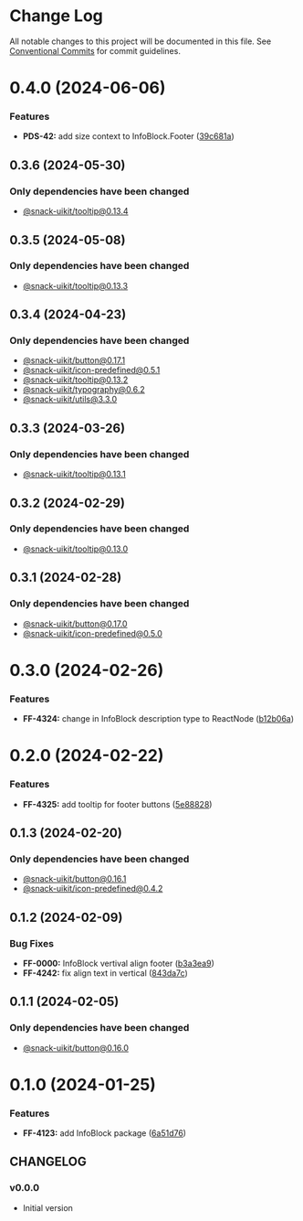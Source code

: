 # Change Log

All notable changes to this project will be documented in this file.
See [Conventional Commits](https://conventionalcommits.org) for commit guidelines.

# 0.4.0 (2024-06-06)


### Features

* **PDS-42:** add size context to InfoBlock.Footer ([39c681a](https://github.com/cloud-ru-tech/snack-uikit/commit/39c681a045594645fb6c87cade4acd4d81e65a23))





## 0.3.6 (2024-05-30)

### Only dependencies have been changed
* [@snack-uikit/tooltip@0.13.4](https://github.com/cloud-ru-tech/snack-uikit/blob/master/packages/tooltip/CHANGELOG.md)





## 0.3.5 (2024-05-08)

### Only dependencies have been changed
* [@snack-uikit/tooltip@0.13.3](https://github.com/cloud-ru-tech/snack-uikit/blob/master/packages/tooltip/CHANGELOG.md)





## 0.3.4 (2024-04-23)

### Only dependencies have been changed
* [@snack-uikit/button@0.17.1](https://github.com/cloud-ru-tech/snack-uikit/blob/master/packages/button/CHANGELOG.md)
* [@snack-uikit/icon-predefined@0.5.1](https://github.com/cloud-ru-tech/snack-uikit/blob/master/packages/icon-predefined/CHANGELOG.md)
* [@snack-uikit/tooltip@0.13.2](https://github.com/cloud-ru-tech/snack-uikit/blob/master/packages/tooltip/CHANGELOG.md)
* [@snack-uikit/typography@0.6.2](https://github.com/cloud-ru-tech/snack-uikit/blob/master/packages/typography/CHANGELOG.md)
* [@snack-uikit/utils@3.3.0](https://github.com/cloud-ru-tech/snack-uikit/blob/master/packages/utils/CHANGELOG.md)





## 0.3.3 (2024-03-26)

### Only dependencies have been changed
* [@snack-uikit/tooltip@0.13.1](https://github.com/cloud-ru-tech/snack-uikit/blob/master/packages/tooltip/CHANGELOG.md)





## 0.3.2 (2024-02-29)

### Only dependencies have been changed
* [@snack-uikit/tooltip@0.13.0](https://github.com/cloud-ru-tech/snack-uikit/blob/master/packages/tooltip/CHANGELOG.md)





## 0.3.1 (2024-02-28)

### Only dependencies have been changed
* [@snack-uikit/button@0.17.0](https://github.com/cloud-ru-tech/snack-uikit/blob/master/packages/button/CHANGELOG.md)
* [@snack-uikit/icon-predefined@0.5.0](https://github.com/cloud-ru-tech/snack-uikit/blob/master/packages/icon-predefined/CHANGELOG.md)





# 0.3.0 (2024-02-26)


### Features

* **FF-4324:** change in InfoBlock description type to ReactNode ([b12b06a](https://github.com/cloud-ru-tech/snack-uikit/commit/b12b06ad9b47809afb41ef5c4689884ddd8a684a))





# 0.2.0 (2024-02-22)


### Features

* **FF-4325:** add tooltip for footer buttons ([5e88828](https://github.com/cloud-ru-tech/snack-uikit/commit/5e88828bdd4b9b655b7759c9b1045630362e82f5))





## 0.1.3 (2024-02-20)

### Only dependencies have been changed
* [@snack-uikit/button@0.16.1](https://github.com/cloud-ru-tech/snack-uikit/blob/master/packages/button/CHANGELOG.md)
* [@snack-uikit/icon-predefined@0.4.2](https://github.com/cloud-ru-tech/snack-uikit/blob/master/packages/icon-predefined/CHANGELOG.md)





## 0.1.2 (2024-02-09)


### Bug Fixes

* **FF-0000:** InfoBlock vertival align footer ([b3a3ea9](https://github.com/cloud-ru-tech/snack-uikit/commit/b3a3ea9df4c29f5e98dfe111ee34b2564eec0aeb))
* **FF-4242:** fix align text in vertical ([843da7c](https://github.com/cloud-ru-tech/snack-uikit/commit/843da7c7c8269132f12d45de074fbdf41c83db24))





## 0.1.1 (2024-02-05)

### Only dependencies have been changed
* [@snack-uikit/button@0.16.0](https://github.com/cloud-ru-tech/snack-uikit/blob/master/packages/button/CHANGELOG.md)





# 0.1.0 (2024-01-25)


### Features

* **FF-4123:** add InfoBlock package ([6a51d76](https://github.com/cloud-ru-tech/snack-uikit/commit/6a51d76e64dce535eebdfbf895287822d096f0cb))





## CHANGELOG

### v0.0.0

- Initial version
